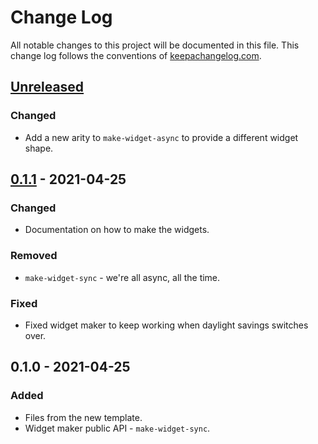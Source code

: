 # Change Log
All notable changes to this project will be documented in this file. This change log follows the conventions of [keepachangelog.com](http://keepachangelog.com/).

## [Unreleased]
### Changed
- Add a new arity to `make-widget-async` to provide a different widget shape.

## [0.1.1] - 2021-04-25
### Changed
- Documentation on how to make the widgets.

### Removed
- `make-widget-sync` - we're all async, all the time.

### Fixed
- Fixed widget maker to keep working when daylight savings switches over.

## 0.1.0 - 2021-04-25
### Added
- Files from the new template.
- Widget maker public API - `make-widget-sync`.

[Unreleased]: https://github.com/your-name/ring-web-server/compare/0.1.1...HEAD
[0.1.1]: https://github.com/your-name/ring-web-server/compare/0.1.0...0.1.1

